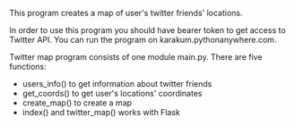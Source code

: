This program creates a map of user's twitter friends' locations. 

In order to use this program you should have bearer token to get access to Twitter API. 
You can run the program on karakum.pythonanywhere.com. 

Twitter map program consists of one module main.py. 
There are five functions:
- users_info() to get information about twitter friends
- get_coords() to get user's locations' coordinates
- create_map() to create a map
- index() and twitter_map() works with Flask